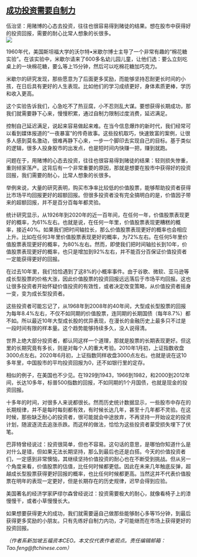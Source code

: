<!--1593460322000-->
[成功投资需要自制力](https://cn.ft.com/story/001088322?full=y)
------

<div></div><div class="story-lead">伍治坚：用赌博的心态去投资，往往也很容易得到赌徒的结果。想在股市中获得好的投资回报，需要的耐心比常人想象的长很多。</div><div class=" story-image image"><img src="https://thumbor.ftacademy.cn/unsafe/1340x754/https://thumbor.ftacademy.cn/unsafe/picture/5/000094645_piclink.jpg"></div><div class="story-body"><div id="story-body-container"><p>1960年代，美国斯坦福大学的沃尔特•米歇尔博士主导了一个非常有趣的“棉花糖实验”。在该实验中，米歇尔请来了600多名幼儿园儿童，让他们选：要么立刻吃桌上的一块棉花糖，要么等上15分钟，然后可以吃棉花糖加巧克力。</p><p>米歇尔的研究发现，那些愿意为了后面更多奖励，而能够坚持忍耐更长时间的小孩，在日后具有更好的人生表现。比如他们的学习成绩更好，身体素质更棒，学历和收入更高。</p><p>这个实验告诉我们，心急吃不了热豆腐，小不忍则乱大谋。要想获得长期成功，那我们就需要静下心来，慢慢积累，通过自制力限制过度消费，延迟满足。</p><p>控制自己延迟满足，说起来容易做起来难。在当今信息爆炸的新时代，我们经常可以看到媒体报道的“一夜暴富”的传奇故事。这些投机取巧，快速致富的案例，让很多人感到莫名激动，很难再静下心来，一步一个脚印去实现自己的目标。基于类似的逻辑，很多人投身股市的出发点，也是短时间内快赚一把，赚到就跑。</p><div  data-o-ads-name="mpu-middle1" class="o-ads in-article-advert" data-o-ads-formats-default="false"  data-o-ads-formats-small="FtcMobileMpu"  data-o-ads-formats-medium="FtcMpu" data-o-ads-formats-large="FtcMpu" data-o-ads-formats-extra="FtcMpu" data-o-ads-targeting="cnpos=middle1;" data-cy='[{"devices":["PC","iPhoneWeb","AndroidWeb","iPhoneApp","AndroidApp"],"pattern":"MPU","position":"Middle1","container":"mpuInStory"}]'></div><p>问题在于，用赌博的心态去投资，往往也很容易得到赌徒的结果：轻则损失惨重，重则倾家荡产。这背后有一个非常重要的原因，那就是想要在股市中获得好的投资回报，我们需要的耐心，比常人想象的长很多。</p><p>举例来说，大量的研究表明，购买市净率比较低的价值股票，能够帮助投资者获得比市场平均回报更好的超额回报。但很多投资者没有完全搞明白的是，价值因子带来的超额回报，并不是百分百每年都灵验。</p><p>统计研究显示，从1926年到2020年的近一百年间，在任何一年，价值股票表现更好的概率，为61%左右。也就是说，在任何一年里，价值股票表现更糟糕的概率，接近40%。如果我们把时间轴拉长，那么价值股票表现更好的概率也会相应上升。比如在任何3年里价值股票表现更好的概率，为72%左右。在任何5年里价值股票表现更好的概率，为80%左右。然而，即使我们把时间轴拉长到10年，价值股票表现更好的概率，也只是增加到92%左右，并不能百分百保证价值投资者一定能获得更好的回报。</p><p>在过去10年里，我们恰恰遇到了这8%的小概率事件。由于谷歌、微软、亚马逊等成长型股票的价格大涨，因此价值股票的投资回报远远落后于市场平均回报。这也让很多投资者开始怀疑价值投资的有效性，或者决定改变策略，从价值投资者摇身一变，变为成长型投资者。</p><p>这些投资者可能忘记了，从1968年到2008年的40年间，大型成长型股票的回报为每年8.4%左右，不仅不如同期的价值股票，连同期的长期国债（每年8.7%）都不如。所以最近10年大型成长股的优异表现，在漫长的金融历史上最多只不过是一段时间有限的样本量。这个趋势能够持续多久，没人说得清。</p><p>世界上绝大部分投资者，都认同这样一个道理，那就是股票的长期表现更好。但这里的长期究竟有多长，则是对每个人的重大考验。2010年1月初，上证指数收盘3000点左右。2020年6月初，上证指数同样收盘3000点左右。也就是说在这10多年里，中国股市的平均投资回报为0，还不如银行里的定存。</p><div data-o-ads-name="mpu-middle2" class="o-ads in-article-advert" data-o-ads-formats-default="false"  data-o-ads-formats-small="FtcMobileMpu"  data-o-ads-formats-medium="false" data-o-ads-formats-large="false" data-o-ads-formats-extra="false" data-o-ads-targeting="cnpos=middle2;" data-cy='[{"devices":["iPhoneWeb","AndroidWeb","iPhoneApp","AndroidApp"],"pattern":"MPU","position":"Middle2","container":"mpuInStory"}]'></div><p>相似的例子，在美国也不少见。在1929到1943，1966到1982，和2000到2012年间，长达10多年，标普500指数的回报，不如同期的1个月国债，也就是现金的投资回报。</p><p>十多年的时间，对很多人来说都很长。然而历史统计数据显示，一些股市中存在的长期规律，并不是每时每刻都有效，有时候长达几年，甚至十几年都不灵验。在这时候，那些缺乏耐心的投资者，很可能就会中途放弃，不再坚持一开始设定的投资计划，随波逐流去追涨杀跌。而这样的做法，恰恰为这些投资者蒙受损失埋下了伏笔。</p><p>巴菲特曾经说过：投资很简单，但也不容易。这句话的意思，是哪怕你知道什么是对什么是错，但如果无法长期坚持，那么到最后也还是白搭。今天的价值投资者们，一定感到非常懊恼，其继续坚持价值投资的耐心也在不断受到挑战。但从另一个角度来看，价值股票的估值，比任何时候都更低。因此在未来几年触底反弹，超越成长型股票获得更好回报的概率，也比任何时候都更高。当然这并不代表价值股票在明年的表现一定更好，但是长期存在的历史规律，迟早会得到应验。</p><p>美国著名的经济学家萨缪尔森曾经说过：投资需要极大的耐心，就像看椅子上的漆慢慢干，或者小草慢慢长大。</p><p>如果想要获得更大的成功，我们就需要逼自己做那些能够耐心多等15分钟，到最后获得更多奖励的小朋友。只有先练好自制力内功，才可能继而在市场上获得更好的投资回报。</p><div data-o-ads-name="mpu-middle3" class="o-ads in-article-advert" data-o-ads-formats-default="false"  data-o-ads-formats-small="FtcMobileMpu"  data-o-ads-formats-medium="false" data-o-ads-formats-large="false" data-o-ads-formats-extra="false" data-o-ads-targeting="cnpos=middle3;" data-cy='[{"devices":["iPhoneWeb","AndroidWeb","iPhoneApp","AndroidApp"],"pattern":"MPU","position":"Middle3","container":"mpuInStory"}]'></div><p><i>（作者系新加坡五福资本CEO。本文仅代表作者观点。责任编辑邮箱：Tao.feng@ftchinese.com）</i></p></div><div class="clearfloat"></div></div>
